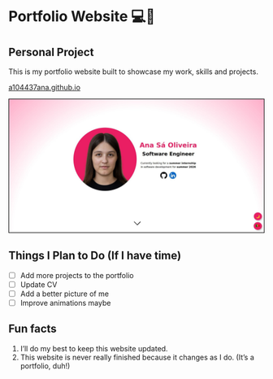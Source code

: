 # Portfolio Website 💻💼
## Personal Project

This is my portfolio website built to showcase my work, skills and projects.

[a104437ana.github.io](https://a104437ana.github.io/)

[![Website](site.jpg)](https://a104437ana.github.io/)

## Things I Plan to Do (If I have time)
- [ ] Add more projects to the portfolio
- [ ] Update CV
- [ ] Add a better picture of me
- [ ] Improve animations maybe

## Fun facts
1. I’ll do my best to keep this website updated.
2. This website is never really finished because it changes as I do. (It’s a portfolio, duh!)